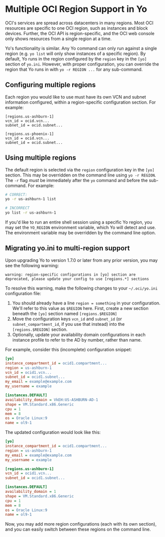 # Multiple OCI Region Support in Yo

OCI's services are spread across datacenters in many regions. Most OCI resources
are specific to one OCI region, such as instances and block devices. Further,
the OCI API is region-specific, and the OCI web console only shows resources
from a single region at a time.

Yo's functionality is similar. Any Yo command can only run against a single
region (e.g. `yo list` will only show instances of a specific region). By
default, Yo runs in the region configured by the `region` key in the `[yo]`
section of `yo.ini`. However, with proper configuration, you can override the
region that Yo runs in with `yo -r REGION ...` for any sub-command.

## Configuring multiple regions

Each region you would like to use must have its own VCN and subnet information
configured, within a region-specific configuration section. For example:

```
[regions.us-ashburn-1]
vcn_id = ocid.vcn...
subnet_id = ocid.subnet...

[regions.us-phoenix-1]
vcn_id = ocid.vcn...
subnet_id = ocid.subnet...
```

## Using multiple regions

The default region is selected via the `region` configuration key in the `[yo]`
section. This may be overridden on the command line using `yo -r REGION`. The
`-r` flag _must_ be immediately after the `yo` command and before the
sub-command. For example:

```bash
# CORRECT:
yo -r us-ashburn-1 list

# INCORRECT
yo list -r us-ashburn-1
```

If you'd like to run an entire shell session using a specific Yo region, you may
set the `YO_REGION` environment variable, which Yo will detect and use. The
environment variable may be overridden by the command line option.

## Migrating yo.ini to multi-region support

Upon upgrading Yo to version 1.7.0 or later from any prior version, you may see
the following warning:

```
warning: region-specific configurations in [yo] section are deprecated, please update your config to use [regions.*] sections
```

To resolve this warning, make the following changes to your `~/.oci/yo.ini`
configuration file:

1. You should already have a line `region = something` in your configuration.
   We'll refer to this value as `$REGION` here. First, create a new section
   beneath the `[yo]` section named `[regions.$REGION]`
2. Move the configuration keys `vcn_id` and `subnet_id` (or
   `subnet_compartment_id`, if you use that instead) into the
   `[regions.$REGION]` section.
3. Optionally, update your availability domain configurations in each instance
   profile to refer to the AD by number, rather than name.

For example, consider this (incomplete) configuration snippet:

```ini
[yo]
instance_compartment_id = ocid1.compartment...
region = us-ashburn-1
vcn_id = ocid1.vcn...
subnet_id = ocid1.subnet...
my_email = example@example.com
my_username = example

[instances.DEFAULT]
availability_domain = VkEH:US-ASHBURN-AD-1
shape = VM.Standard.x86.Generic
cpu = 1
mem = 8
os = Oracle Linux:9
name = ol9-1
```

The updated configuration would look like this:

```ini
[yo]
instance_compartment_id = ocid1.compartment...
region = us-ashburn-1
my_email = example@example.com
my_username = example

[regions.us-ashburn-1]
vcn_id = ocid1.vcn...
subnet_id = ocid1.subnet...

[instances.DEFAULT]
availability_domain = 1
shape = VM.Standard.x86.Generic
cpu = 1
mem = 8
os = Oracle Linux:9
name = ol9-1
```

Now, you may add more region configurations (each with its own section), and you
can easily switch between these regions on the command line.
